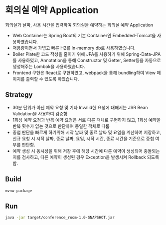 # 회의실 예약 Application

회의실과 날짜, 사용 시간을 입력하여 회의실을 예약하는 회의실 예약 Application

 - Web Container는 Spring Boot의 기본 Container인 Embedded-Tomcat을 사용하였습니다.
 - 저용량이면서 가볍고 빠른 H2를 In-memory db로 사용하였습니다.
 - Boiler Plate한 코드 작성을 줄이기 위해 JPA를 사용하기 위해 Spring-Data-JPA를 사용하였고,
   Annotation을 통해 Constructor 및 Getter, Setter등을 자동으로 생성해주는 Lombok을 사용하였습니다.
 - Frontend 구현은 React로 구현하였고, webpack을 통해 bundling하여 View 페이지를 출력할 수 있도록 하였습니다.

## Strategy
 - 30분 단위가 아닌 예약 요청 및 기타 Invalid한 요청에 대해서는 JSR Bean Validation을 사용하여 검증함
 - 1회성 예약 요청과 반복 예약 요청은 서로 다른 객체로 구현하지 않고, 1회성 예약을 반복 횟수가 없는 것으로 판단하여 동일한 객체로 다룸
 - 중첩 판단을 빠르게 하기위해 시작 날짜 및 종료 날짜 및 요일을 계산하여 저장하고, 신규 요청 시 시작 날짜, 종료 날짜, 요일, 시작 시간, 종료 시간을 기준으로 중첩 여부를 판단함.
 - 예약 생성 시 동시성을 위해 저장 후에 해당 시간에 다른 예약이 생성되어 충돌되는지를 검사하고, 다른 예약이 생성된 경우 Exception을 발생시켜 Rollback 되도록 함.

## Build
``` bash
mvnw package
```

## Run
``` bash
java -jar target/conference_room-1.0-SNAPSHOT.jar
```
